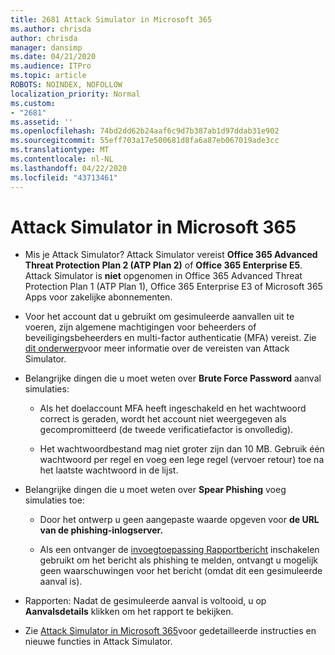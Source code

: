 ```yaml
---
title: 2681 Attack Simulator in Microsoft 365
ms.author: chrisda
author: chrisda
manager: dansimp
ms.date: 04/21/2020
ms.audience: ITPro
ms.topic: article
ROBOTS: NOINDEX, NOFOLLOW
localization_priority: Normal
ms.custom:
- "2681"
ms.assetid: ''
ms.openlocfilehash: 74bd2dd62b24aaf6c9d7b387ab1d97ddab31e902
ms.sourcegitcommit: 55eff703a17e500681d8fa6a87eb067019ade3cc
ms.translationtype: MT
ms.contentlocale: nl-NL
ms.lasthandoff: 04/22/2020
ms.locfileid: "43713461"
---
```

# <a name="attack-simulator-in-microsoft-365"></a>Attack Simulator in Microsoft 365

- Mis je Attack Simulator? Attack Simulator vereist **Office 365 Advanced Threat Protection Plan 2 (ATP Plan 2)** of **Office 365 Enterprise E5**. Attack Simulator is **niet** opgenomen in Office 365 Advanced Threat Protection Plan 1 (ATP Plan 1), Office 365 Enterprise E3 of Microsoft 365 Apps voor zakelijke abonnementen.

- Voor het account dat u gebruikt om gesimuleerde aanvallen uit te voeren, zijn algemene machtigingen voor beheerders of beveiligingsbeheerders en multi-factor authenticatie (MFA) vereist. Zie [dit onderwerp](https://docs.microsoft.com/office365/securitycompliance/attack-simulator#before-you-begin)voor meer informatie over de vereisten van Attack Simulator.

- Belangrijke dingen die u moet weten over **Brute Force Password** aanval simulaties:

  - Als het doelaccount MFA heeft ingeschakeld en het wachtwoord correct is geraden, wordt het account niet weergegeven als gecompromitteerd (de tweede verificatiefactor is onvolledig).

  - Het wachtwoordbestand mag niet groter zijn dan 10 MB. Gebruik één wachtwoord per regel en voeg een lege regel (vervoer retour) toe na het laatste wachtwoord in de lijst.

- Belangrijke dingen die u moet weten over **Spear Phishing** voeg simulaties toe:

  - Door het ontwerp u geen aangepaste waarde opgeven voor **de URL van de phishing-inlogserver.**

  - Als een ontvanger de [invoegtoepassing Rapportbericht](https://docs.microsoft.com/microsoft-365/security/office-365-security/enable-the-report-message-add-in) inschakelen gebruikt om het bericht als phishing te melden, ontvangt u mogelijk geen waarschuwingen voor het bericht (omdat dit een gesimuleerde aanval is).

- Rapporten: Nadat de gesimuleerde aanval is voltooid, u op **Aanvalsdetails** klikken om het rapport te bekijken.

- Zie [Attack Simulator in Microsoft 365](https://docs.microsoft.com/microsoft-365/security/office-365-security/attack-simulator)voor gedetailleerde instructies en nieuwe functies in Attack Simulator.
